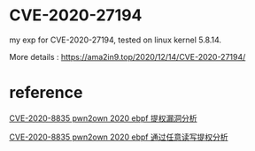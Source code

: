 # CVE-2020-27194
my exp for CVE-2020-27194, tested on linux kernel 5.8.14.

More details : https://ama2in9.top/2020/12/14/CVE-2020-27194/
# reference

[CVE-2020-8835 pwn2own 2020 ebpf 提权漏洞分析](https://www.anquanke.com/post/id/203416) 

[CVE-2020-8835 pwn2own 2020 ebpf 通过任意读写提权分析](https://xz.aliyun.com/t/7690)

